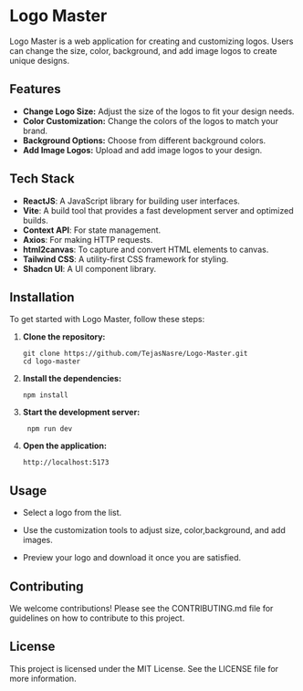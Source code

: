 # Logo Master

Logo Master is a web application for creating and customizing logos. Users can change the size, color, background, and add image logos to create unique designs.

## Features

- **Change Logo Size:** Adjust the size of the logos to fit your design needs.
- **Color Customization:** Change the colors of the logos to match your brand.
- **Background Options:** Choose from different background colors.
- **Add Image Logos:** Upload and add image logos to your design.

## Tech Stack

- **ReactJS**: A JavaScript library for building user interfaces.
- **Vite**: A build tool that provides a fast development server and optimized builds.
- **Context API**: For state management.
- **Axios**: For making HTTP requests.
- **html2canvas**: To capture and convert HTML elements to canvas.
- **Tailwind CSS**: A utility-first CSS framework for styling.
- **Shadcn UI**: A UI component library.

## Installation

To get started with Logo Master, follow these steps:

1. **Clone the repository:**

   ```
   git clone https://github.com/TejasNasre/Logo-Master.git
   cd logo-master
   ```

2. **Install the dependencies:**

   ```
   npm install
   ```

3. **Start the development server:**

   ```
    npm run dev
   ```

4. **Open the application:**

   ```
   http://localhost:5173
   ```

## Usage

- Select a logo from the list.

- Use the customization tools to adjust size, color,background, and add images.

- Preview your logo and download it once you are satisfied.

## Contributing

We welcome contributions! Please see the CONTRIBUTING.md file for guidelines on how to contribute to this project.

## License

This project is licensed under the MIT License. See the LICENSE file for more information.
